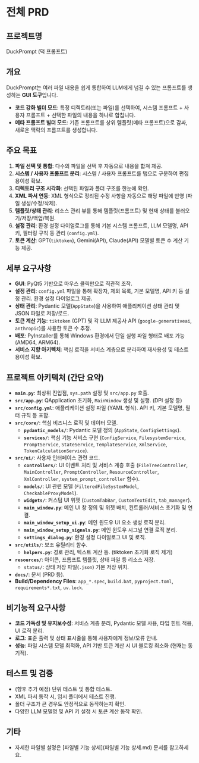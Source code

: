 # 전체 PRD

## 프로젝트명

DuckPrompt (덕 프롬프트)

## 개요

DuckPrompt는 여러 파일 내용을 쉽게 통합하여 LLM에게 넘길 수 있는 프롬프트를 생성하는 **GUI 도구**입니다.

- **코드 강화 빌더 모드**: 특정 디렉토리(또는 파일)를 선택하여, 시스템 프롬프트 + 사용자 프롬프트 + 선택한 파일의 내용을 하나로 합칩니다.
- **메타 프롬프트 빌더 모드**: 기존 프롬프트를 상위 템플릿(메타 프롬프트)으로 감싸, 새로운 맥락의 프롬프트를 생성합니다.

## 주요 목표

1. **파일 선택 및 통합**: 다수의 파일을 선택 후 자동으로 내용을 합쳐 제공.
2. **시스템 / 사용자 프롬프트 분리**: 시스템 / 사용자 프롬프트를 탭으로 구분하여 편집 용이성 확보.
3. **디렉토리 구조 시각화**: 선택된 파일과 폴더 구조를 한눈에 확인.
4. **XML 파서 연동**: XML 형식으로 정리된 수정 사항을 자동으로 해당 파일에 반영 (파일 생성/수정/삭제).
5. **템플릿/상태 관리**: 리소스 관리 뷰를 통해 템플릿(프롬프트) 및 현재 상태를 불러오기/저장/백업/복원.
6. **설정 관리**: 환경 설정 다이얼로그를 통해 기본 시스템 프롬프트, LLM 모델명, API 키, 필터링 규칙 등 관리 (`config.yml`).
7. **토큰 계산**: GPT(`tiktoken`), Gemini(API), Claude(API) 모델별 토큰 수 계산 기능 제공.

## 세부 요구사항

- **GUI**: PyQt5 기반으로 마우스 클릭만으로 직관적 조작.
- **설정 관리**: `config.yml` 파일을 통해 확장자, 제외 목록, 기본 모델명, API 키 등 설정 관리. 환경 설정 다이얼로그 제공.
- **상태 관리**: Pydantic 모델(`AppState`)을 사용하여 애플리케이션 상태 관리 및 JSON 파일로 저장/로드.
- **토큰 계산 기능**: `tiktoken` (GPT) 및 각 LLM 제공사 API (`google-generativeai`, `anthropic`)를 사용한 토큰 수 추정.
- **배포**: PyInstaller를 통해 Windows 환경에서 단일 실행 파일 형태로 배포 가능 (AMD64, ARM64).
- **서비스 지향 아키텍처**: 핵심 로직을 서비스 계층으로 분리하여 재사용성 및 테스트 용이성 확보.

## 프로젝트 아키텍처 (간단 요약)

- **`main.py`**: 최상위 진입점, `sys.path` 설정 및 `src/app.py` 호출.
- **`src/app.py`**: QApplication 초기화, `MainWindow` 생성 및 실행. (DPI 설정 등)
- **`src/config.yml`**: 애플리케이션 설정 파일 (YAML 형식). API 키, 기본 모델명, 필터 규칙 등 포함.
- **`src/core/`**: 핵심 비즈니스 로직 및 데이터 모델.
  - **`pydantic_models/`**: Pydantic 모델 정의 (`AppState`, `ConfigSettings`).
  - **`services/`**: 핵심 기능 서비스 구현 (`ConfigService`, `FilesystemService`, `PromptService`, `StateService`, `TemplateService`, `XmlService`, `TokenCalculationService`).
- **`src/ui/`**: 사용자 인터페이스 관련 코드.
  - **`controllers/`**: UI 이벤트 처리 및 서비스 계층 호출 (`FileTreeController`, `MainController`, `PromptController`, `ResourceController`, `XmlController`, `system_prompt_controller` 함수).
  - **`models/`**: UI 관련 모델 (`FilteredFileSystemModel`, `CheckableProxyModel`).
  - **`widgets/`**: 커스텀 UI 위젯 (`CustomTabBar`, `CustomTextEdit`, `tab_manager`).
  - **`main_window.py`**: 메인 UI 창 정의 및 위젯 배치, 컨트롤러/서비스 초기화 및 연결.
  - **`main_window_setup_ui.py`**: 메인 윈도우 UI 요소 생성 로직 분리.
  - **`main_window_setup_signals.py`**: 메인 윈도우 시그널 연결 로직 분리.
  - **`settings_dialog.py`**: 환경 설정 다이얼로그 UI 및 로직.
- **`src/utils/`**: 보조 유틸리티 함수.
  - **`helpers.py`**: 경로 관리, 텍스트 계산 등. (tiktoken 초기화 로직 제거)
- **`resources/`**: 아이콘, 프롬프트 템플릿, 상태 파일 등 리소스 저장.
  - `status/`: 상태 저장 파일(`.json`) 기본 저장 위치.
- **`docs/`**: 문서 (PRD 등).
- **Build/Dependency Files**: `app_*.spec`, `build.bat`, `pyproject.toml`, `requirements*.txt`, `uv.lock`.

## 비기능적 요구사항

- **코드 가독성 및 유지보수성**: 서비스 계층 분리, Pydantic 모델 사용, 타입 힌트 적용, UI 로직 분리.
- **로그**: 표준 출력 및 상태 표시줄을 통해 사용자에게 정보/오류 안내.
- **성능**: 파일 시스템 모델 최적화, API 기반 토큰 계산 시 UI 블로킹 최소화 (현재는 동기적).

## 테스트 및 검증

- (향후 추가 예정) 단위 테스트 및 통합 테스트.
- XML 파서 동작 시, 임시 폴더에서 테스트 진행.
- 폴더 구조가 큰 경우도 안정적으로 동작하는지 확인.
- 다양한 LLM 모델명 및 API 키 설정 시 토큰 계산 동작 확인.

## 기타

- 자세한 파일별 설명은 [파일별 기능 상세](파일별 기능 상세.md) 문서를 참고하세요.
